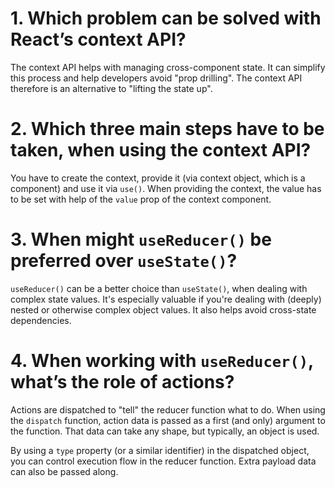 # 1. Which problem can be solved with React’s context API?

The context API helps with managing cross-component state. It can simplify this process and help developers avoid "prop drilling". The context API therefore is an alternative to "lifting the state up".

# 2. Which three main steps have to be taken, when using the context API?

You have to create the context, provide it (via context object, which is a component) and use it via `use()`. When providing the context, the value has to be set with help of the `value` prop of the context component.

# 3. When might `useReducer()` be preferred over `useState()`?

`useReducer()` can be a better choice than `useState()`, when dealing with complex state values. It's especially valuable if you're dealing with (deeply) nested or otherwise complex object values. It also helps avoid cross-state dependencies.

# 4. When working with `useReducer()`, what’s the role of actions?

Actions are dispatched to "tell" the reducer function what to do. When using the `dispatch` function, action data is passed as a first (and only) argument to the function. That data can take any shape, but typically, an object is used.

By using a `type` property (or a similar identifier) in the dispatched object, you can control execution flow in the reducer function. Extra payload data can also be passed along.